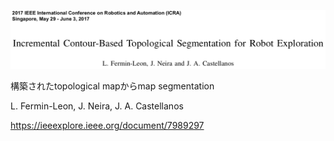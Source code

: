 ![論文](https://github.com/soraKING44/survey_paper/blob/images/map_segmentation/Incremental%20Contour-Based%20Topological%20Segmentation%20for%20Robot%20Exploration.png)

構築されたtopological mapからmap segmentation

L. Fermin-Leon, J. Neira, J. A. Castellanos

https://ieeexplore.ieee.org/document/7989297
